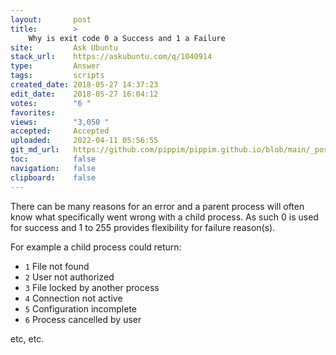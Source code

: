 ```yaml
---
layout:       post
title:        >
    Why is exit code 0 a Success and 1 a Failure
site:         Ask Ubuntu
stack_url:    https://askubuntu.com/q/1040914
type:         Answer
tags:         scripts
created_date: 2018-05-27 14:37:23
edit_date:    2018-05-27 16:04:12
votes:        "6 "
favorites:    
views:        "3,050 "
accepted:     Accepted
uploaded:     2022-04-11 05:56:55
git_md_url:   https://github.com/pippim/pippim.github.io/blob/main/_posts/2018/2018-05-27-Why-is-exit-code-0-a-Success-and-1-a-Failure.md
toc:          false
navigation:   false
clipboard:    false
---
```


There can be many reasons for an error and a parent process will often know what specifically went wrong with a child process. As such 0 is used for success and 1 to 255 provides flexibility for failure reason(s).

For example a child process could return:

- `1` File not found
- `2` User not authorized
- `3` File locked by another process
- `4` Connection not active
- `5` Configuration incomplete
- `6` Process cancelled by user

etc, etc.

